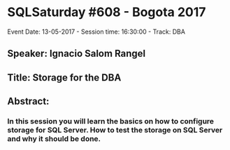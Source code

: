 # SQLSaturday #608 - Bogota 2017
Event Date: 13-05-2017 - Session time: 16:30:00 - Track: DBA
## Speaker: Ignacio Salom Rangel
## Title: Storage for the DBA
## Abstract:
### In this session you will learn the basics on how to configure storage for SQL Server. How to test the storage on SQL Server and why it should be done.
